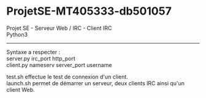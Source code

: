 # ProjetSE-MT405333-db501057
Projet SE - Serveur Web / IRC - Client IRC\
Python3
___
Syntaxe a respecter :\
  server.py irc_port http_port\
  client.py nameserv server_port username
  
test.sh effectue le test de connexion d'un client.\
launch.sh permet de démarrer un serveur, deux clients IRC ainsi qu'un client Web.

